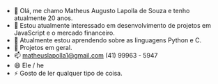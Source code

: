 - 👋 Olá, me chamo Matheus Augusto Lapolla de Souza e tenho atualmente 20 anos.
- 👀 Estou atualmente interessado em desenvolvimento de projetos em JavaScript e o mercado financeiro.
- 🌱 Atualmente estou aprendendo sobre as linguagens Python e C.
- 💞️ Projetos em geral.
- 📫 matheuslapolla1@gmail.com (41) 99963 - 5947
- 😄 Ele / he
- ⚡ Gosto de ler qualquer tipo de coisa.

<!---
matheuslapolla/matheuslapolla is a ✨ special ✨ repository because its `README.md` (this file) appears on your GitHub profile.
You can click the Preview link to take a look at your changes.
--->
